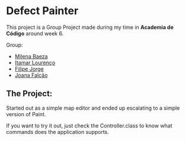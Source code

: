 Defect Painter
==============

This project is a Group Project made during my time in **Academia de Código** around week 6.

Group: 
* [Milena Baeza](https://github.com/milebza)
* [Itamar Lourenço](https://github.com/italou)
* [Filipe Jorge](https://github.com/filipemoraisjorge)
* [Joana Falcão](https://github.com/joanaferrofalcão)

The Project:
-----------

Started out as a simple map editor and ended up escalating to a simple version of Paint. 

If you want to try it out, just check the Controller.class to know what commands does the application supports. 
